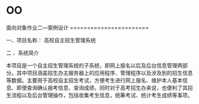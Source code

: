 # OO
<H>
面向对象作业二—案例设计
=======================
</H>
<P>
一、项目名称： 高校自主招生管理系统
</P>
<P>
二 、系统简介  
</P>
<P>
本项目是一个自主招生管理系统的子系统，即网上报名以后及后台信息管理两部分。其中项目涵盖招生办主服务器上的应用程序、管理程序以及涉及到的招生信息等数据。主要用于高校自主招生考试，方便考生进行网上报名、维护本人基本信息、即使查询确认报考信息、查询成绩，同时对于高考招生办来说，也便利了其招生流程以及后台管理操作，包括收集考生信息，统筹考试、统计考生成绩等事项。
</P>
